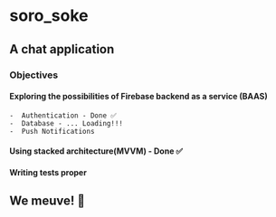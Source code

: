 # soro_soke

## A chat application

### Objectives
  #### Exploring the possibilities of Firebase backend as a service (BAAS)
    -  Authentication - Done ✅
    -  Database - ... Loading!!!
    -  Push Notifications
  
  #### Using stacked architecture(MVVM) - Done ✅
  
  #### Writing tests proper

## We meuve! 🚀
